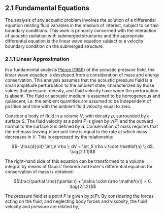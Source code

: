 ## 2.1 Fundamental Equations <a id="section-2-1"></a>

The analysis of any acoustic problem involves the solution of a differential equation relating fluid variables in the medium of interest, subject to certain boundary conditions. This work is primarily concerned with the interaction of acoustic radiation with submerged structures and the appropriate differential equation is the linear wave equation subject to a velocity boundary condition on the submerged structure.

### 2.1.1 Linear Approximation <a id="section-2-1-1"></a>

In a fundamental analysis [Pierce (1989)](#bib-pierce-1989) of the acoustic pressure field, the linear wave equation is developed from a consideration of mass and energy conservation. This analysis assumes that the acoustic pressure field is a small amplitude perturbation to the ambient state, characterized by those values that pressure, density, and fluid velocity have when the perturbation is absent. The fluid or acoustic medium is assumed to be homogeneous and quiescent; i.e. the ambient quantities are assumed to be independent of position and time with the ambient fluid velocity equal to zero.

Consider a body of fluid in a volume $V$, with density $\rho$, surrounded by a surface $S$. The fluid velocity at a point $P$ is given by $v(P)$ and the outward normal to the surface $S$ is defined by $\mathbf{n}$. Conservation of mass requires that the net mass leaving $V$ per unit time is equal to the rate at which mass decreases in $V$. This is expressed by the relationship:

$$- \frac{d}{dt} \int_V \rho \; dV = \int_S \rho v \cdot \mathbf{n} \; dS. \tag{2.1.1}$$

The right-hand side of this equation can be transformed to a volume integral by means of Gauss' theorem and Euler's differential equation for conservation of mass is obtained:

$$\frac{\partial \rho}{\partial t} + \nabla \cdot (\rho \mathbf{v}) = 0. \tag{2.1.2}$$

The pressure field at a point $P$ is given by $p(P)$. By considering the forces acting on the fluid, and neglecting body forces and viscosity, the fluid velocity and pressure are related by,